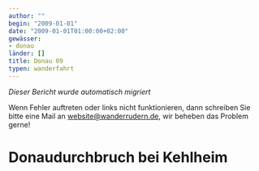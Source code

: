 ```yaml
---
author: ""
begin: "2009-01-01"
date: "2009-01-01T01:00:00+02:00"
gewässer:
- donau
länder: []
title: Donau 09
typen: wanderfahrt
---
```



*Dieser Bericht wurde automatisch migriert*

Wenn Fehler auftreten oder links nicht funktionieren, dann schreiben Sie bitte eine Mail an website@wanderrudern.de, wir beheben das Problem gerne!



# Donaudurchbruch bei Kehlheim


